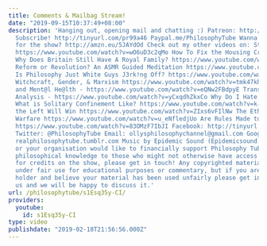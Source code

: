 ```yaml
---
title: Comments & Mailbag Stream!
date: "2019-09-15T10:37:49+08:00"
description: 'Hanging out, opening mail and chatting :) Patreon: http://www.patreon.com/PhilosophyTube
  Subscribe! http://tinyurl.com/pr99a46 Paypal.me/PhilosophyTube Wanna get me a book
  for the show? http://amzn.eu/5JAYdOd Check out my other videos on: Steve Bannon:
  https://www.youtube.com/watch?v=wO6uD3c2qMo How To Fix the Housing Crisis: https://www.youtube.com/watch?v=qihG6AGjkRk
  Why Does Britain Still Have A Royal Family? https://www.youtube.com/watch?v=x2W7P3wGBI8
  Reform or Revolution? An ASMR Guided Meditation https://www.youtube.com/watch?v=TxAsNEGcgq0
  Is Philosophy Just White Guys J3rk!ng Off? https://www.youtube.com/watch?v=weiz9wbIcGQ
  Witchcraft, Gender, & Marxism https://www.youtube.com/watch?v=tmk47kh7fiE Suic!de
  and Ment@l He@lth - https://www.youtube.com/watch?v=eQNw2FBdpyE Transphobia: An
  Analysis - https://www.youtube.com/watch?v=yCxqdhZkxCo Why Do I Hate My Self? https://www.youtube.com/watch?v=0AuFvboGKrQ
  What is Solitary Confinement Like? https://www.youtube.com/watch?v=k-ZfPYRkEGk Why
  the Left Will Win https://www.youtube.com/watch?v=ZIxs6vFIlNw The Ethics of AI in
  Warfare https://www.youtube.com/watch?v=u_eNfledjUo Are Rules Made to Be Broken?
  https://www.youtube.com/watch?v=83OMzF7IbJI Facebook: http://tinyurl.com/jgjek5w
  Twitter: @PhilosophyTube Email: ollysphilosophychannel@gmail.com Google+: google.com/+thephilosophytube
  realphilosophytube.tumblr.com Music by Epidemic Sound (Epidemicsound.com) If you
  or your organisation would like to financially support Philosophy Tube in distributing
  philosophical knowledge to those who might not otherwise have access to it in exchange
  for credits on the show, please get in touch! Any copyrighted material should fall
  under fair use for educational purposes or commentary, but if you are a copyright
  holder and believe your material has been used unfairly please get in touch with
  us and we will be happy to discuss it.'
url: /philosophytube/s1Esq35y-CI/
providers:
  youtube:
    id: s1Esq35y-CI
type: video
publishdate: "2019-02-18T21:56:56.000Z"
---
```

